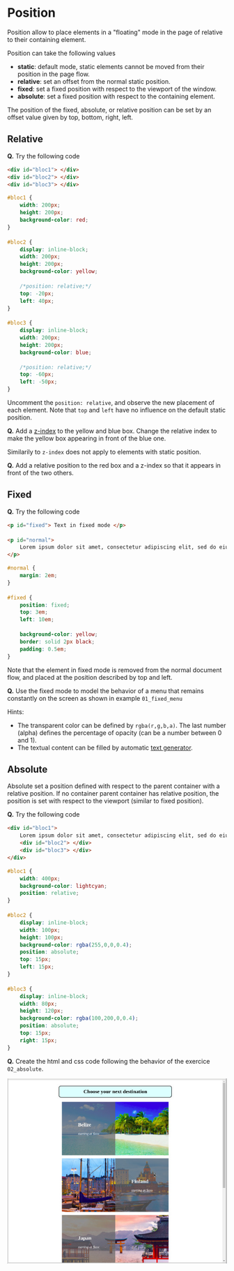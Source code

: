 # Position

Position allow to place elements in a "floating" mode in the page of relative to their containing element.

Position can take the following values
* __static__: default mode, static elements cannot be moved from their position in the page flow.
* __relative__: set an offset from the normal static position.
* __fixed__: set a fixed position with respect to the viewport of the window.
* __absolute__: set a fixed position with respect to the containing element.

The position of the fixed, absolute, or relative position can be set by an offset value given by top, bottom, right, left.

## Relative

__Q.__ Try the following code

```html
<div id="bloc1"> </div>
<div id="bloc2"> </div>
<div id="bloc3"> </div>
```

```css
#bloc1 {
	width: 200px;
	height: 200px;
	background-color: red;
}

#bloc2 {
	display: inline-block;
	width: 200px;
	height: 200px;
	background-color: yellow;

	/*position: relative;*/
	top: -20px;
	left: 40px;
}

#bloc3 {
	display: inline-block;
	width: 200px;
	height: 200px;
	background-color: blue;

	/*position: relative;*/
	top: -60px;
	left: -50px;
}
```

Uncomment the `position: relative`, and observe the new placement of each element.
Note that `top` and `left` have no influence on the default static position.

__Q.__ Add a [z-index](https://developer.mozilla.org/en-US/docs/Web/CSS/z-index) to the yellow and blue box. Change the relative index to make the yellow box appearing in front of the blue one. 

Similarily to `z-index` does not apply to elements with static position.

__Q.__ Add a relative position to the red box and a z-index so that it appears in front of the two others.


## Fixed

__Q.__ Try the following code


```html
<p id="fixed"> Text in fixed mode </p>

<p id="normal">
	Lorem ipsum dolor sit amet, consectetur adipiscing elit, sed do eiusmod tempor incididunt ut labore et dolore magna aliqua. Ut enim ad minim veniam, quis nostrud exercitation ullamco laboris nisi ut aliquip ex ea commodo consequat. Duis aute irure dolor in reprehenderit in voluptate velit esse cillum dolore eu fugiat nulla pariatur. Excepteur sint occaecat cupidatat non proident, sunt in culpa qui officia deserunt mollit anim id est laborum
</p>
```

```css
#normal {
	margin: 2em;
}

#fixed {
	position: fixed;
	top: 3em;
	left: 10em;

	background-color: yellow;
	border: solid 2px black;
	padding: 0.5em;
}
```

Note that the element in fixed mode is removed from the normal document flow, and placed at the position described by top and left.

__Q.__ Use the fixed mode to model the behavior of a menu that remains constantly on the screen as shown in example `01_fixed_menu`

Hints: 
* The transparent color can be defined by `rgba(r,g,b,a)`. The last number (alpha) defines the percentage of opacity (can be a number between 0 and 1).
* The textual content can be filled by automatic [text generator](http://www.blindtextgenerator.com/lorem-ipsum).

## Absolute

Absolute set a position defined with respect to the parent container with a relative position. If no container parent container has relative position, the position is set with respect to the viewport (similar to fixed position).

__Q.__ Try the following code

```html
<div id="bloc1"> 
    Lorem ipsum dolor sit amet, consectetur adipiscing elit, sed do eiusmod tempor incididunt ut labore et dolore magna aliqua. Ut enim ad minim veniam, quis nostrud exercitation ullamco laboris nisi ut aliquip ex ea commodo consequat. Duis aute irure dolor in reprehenderit in voluptate velit esse cillum dolore eu fugiat nulla pariatur. Excepteur sint occaecat cupidatat non proident, sunt in culpa qui officia deserunt mollit anim id est laborum.
    <div id="bloc2"> </div>
    <div id="bloc3"> </div>
</div>
```

```css
#bloc1 {
	width: 400px;
	background-color: lightcyan;
	position: relative;
}

#bloc2 {
	display: inline-block;
	width: 100px;
	height: 100px;
	background-color: rgba(255,0,0,0.4);
	position: absolute;
	top: 15px;
	left: 15px;
}

#bloc3 {
	display: inline-block;
	width: 80px;
	height: 120px;
	background-color: rgba(100,200,0,0.4);
	position: absolute;
	top: 15px;
	right: 15px;
}
```

__Q.__ Create the html and css code following the behavior of the exercice `02_absolute`.

![](pics/absolute_exercice.jpg)